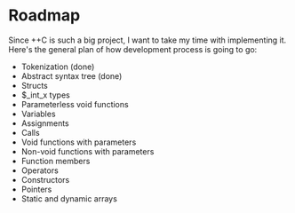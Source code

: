 # Roadmap

Since ++C is such a big project, I want to take my time with implementing it. Here's the general plan of how development process is going to go:

- Tokenization (done)
- Abstract syntax tree (done)
- Structs
- $_int_x types
- Parameterless void functions
- Variables
- Assignments
- Calls
- Void functions with parameters
- Non-void functions with parameters
- Function members
- Operators
- Constructors
- Pointers
- Static and dynamic arrays
